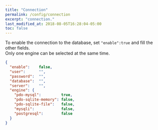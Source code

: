 ```yaml
---
title: "Connection"
permalink: /config/connection
excerpt: "connection."
last_modified_at: 2018-08-05T16:28:04-05:00
toc: false
---
```


To enable the connection to the database, set `"enable":true` and fill the other fields.<br>
Only one engine can be selected at the same time.
```json
{
  "enable":    false,
  "user":      "",
  "password":  "",
  "database":  "",
  "server":    "",
  "engine": {
    "pdo-mysql":         true,
    "pdo-sqlite-memory": false,
    "pdo-sqlite-file":   false,
    "mysqli":            false,
    "postgresql":        false
  }
}
```
